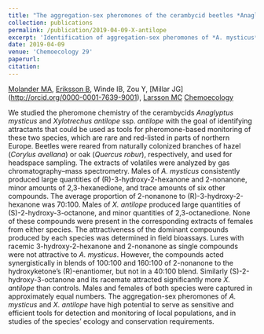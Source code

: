 ```yaml
---
title: "The aggregation-sex pheromones of the cerambycid beetles *Anaglyptus mysticus* and *Xylotrechus antilope* ssp. *antilope*: new model species for insect conservation through pheromone-based monitoring."
collection: publications
permalink: /publication/2019-04-09-X-antilope
excerpt: 'Identification of aggregation-sex pheromones of *A. mysticus* and *X. antilope*.'
date: 2019-04-09
venue: 'Chemoecology 29'
paperurl: 
citation: 
---
```

[Molander MA](http://orcid.org/0000-0002-8692-054X), [Eriksson B](http://orcid.org/0000-0002-8860-2617), Winde IB, Zou Y, [Millar JG] (http://orcid.org/0000-0001-7639-9001), [Larsson MC](http://orcid.org/0000-0001-8598-953X)
[Chemoecology](https://link.springer.com/article/10.1007/s00049-019-00281-5)

We studied the pheromone chemistry of the cerambycids *Anaglyptus mysticus* and *Xylotrechus antilope* ssp. *antilope* with the goal of identifying attractants that could be used as tools for pheromone-based monitoring of these two species, which are rare and red-listed in parts of northern Europe. Beetles were reared from naturally colonized branches of hazel (*Corylus avellana*) or oak (*Quercus robur*), respectively, and used for headspace sampling. The extracts of volatiles were analyzed by gas chromatography–mass spectrometry. Males of *A. mysticus* consistently produced large quantities of (R)-3-hydroxy-2-hexanone and 2-nonanone, minor amounts of 2,3-hexanedione, and trace amounts of six other compounds. The average proportion of 2-nonanone to (R)-3-hydroxy-2-hexanone was 70:100. Males of *X. antilope* produced large quantities of (S)-2-hydroxy-3-octanone, and minor quantities of 2,3-octanedione. None of these compounds were present in the corresponding extracts of females from either species. The attractiveness of the dominant compounds produced by each species was determined in field bioassays. Lures with racemic 3-hydroxy-2-hexanone and 2-nonanone as single compounds were not attractive to *A. mysticus*. However, the compounds acted synergistically in blends of 100:100 and 160:100 of 2-nonanone to the hydroxyketone’s (R)-enantiomer, but not in a 40:100 blend. Similarly (S)-2-hydroxy-3-octanone and its racemate attracted significantly more *X. antilope* than controls. Males and females of both species were captured in approximately equal numbers. The aggregation-sex pheromones of *A. mysticus* and *X. antilope* have high potential to serve as sensitive and efficient tools for detection and monitoring of local populations, and in studies of the species’ ecology and conservation requirements.
